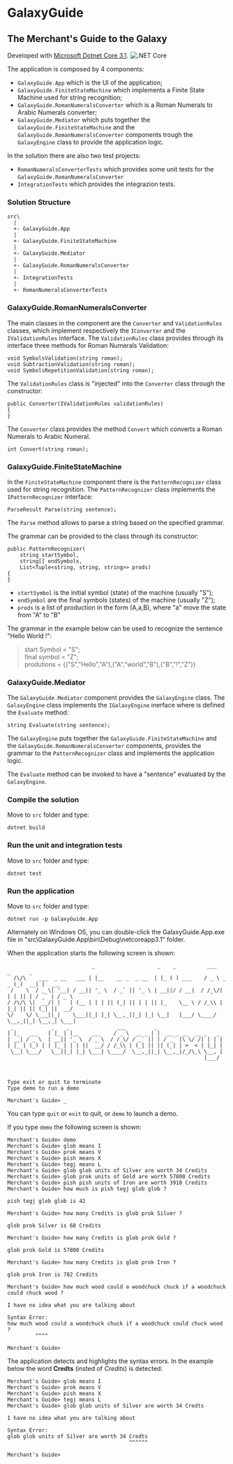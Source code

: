 # GalaxyGuide
## The Merchant's Guide to the Galaxy
Developed with [Microsoft Dotnet Core 3.1](https://dotnet.microsoft.com/download).
![.NET Core](https://github.com/lmaddalena/GalaxyGuide/workflows/.NET%20Core/badge.svg?event=push)

The application is composed by 4 components: 
- `GalaxyGuide.App` which is the UI of the application;
- `GalaxyGuide.FiniteStateMachine` which implements a Finite State Machine used for string recognition;
- `GalaxyGuide.RomanNumeralsConverter` which is a Roman Numerals to Arabic Numerals converter;
- `GalaxyGuide.Mediator` which puts together the `GalaxyGuide.FiniteStateMachine` and the `GalaxyGuide.RomanNumeralsConverter` components trough the `GalaxyEngine` class to provide the application logic.

In the solution there are also two test projects:
- `RomanNumeralsConverterTests` which provides some unit tests for the `GalaxyGuide.RomanNumeralsConverter`
- `IntegrationTests` which provides the integrazion tests.

### Solution Structure
```
src\
  |
  +- GalaxyGuide.App
  |
  +- GalaxyGuide.FiniteStateMachine
  |
  +- GalaxyGuide.Mediator
  |
  +- GalaxyGuide.RomanNumeralsConverter
  |
  +- IntegrationTests
  |
  +- RomanNumeralsConverterTests  
```
### GalaxyGuide.RomanNumeralsConverter
The main classes in the component are the `Converter` and `ValidationRules` classes, which implement respectively the `IConverter` and the `IValidationRules` interface.
The `ValidationRules` class provides through its interface three methods for Roman Numerals Validation:
```
void SymbolsValidation(string roman);
void SubtractionValidation(string roman);
void SymbolsRepetitionValidation(string roman);
```
The `ValidationRules` class is "injected" into the `Converter` class through the constructor:
```
public Converter(IValidationRules validationRules)
{
}
```
The `Converter` class provides the method `Convert` which converts a Roman Numerals to Arabic Numeral.
```
int Convert(string roman);
```

### GalaxyGuide.FiniteStateMachine
In the `FiniteStateMachine` component there is the `PatternRecognizer` class used for string recognition. The `PatternRecognizer` class implements the `IPatternRecognizer` interface:
```
ParseResult Parse(string sentence);
```
The `Parse` method allows to parse a string based on the specified grammar.

The grammar can be provided to the class through its constructor:
```
public PatternRecognizer(
    string startSymbol, 
    string[] endSymbols, 
    List<Tuple<string, string, string>> prods)
{
}
```
- `startSymbol` is the initial symbol (state) of the machine (usually "S");
- `endSymbol` are the final symbols (states) of the machine (usually "Z");
- `prods` is a list of production in the form (A,a,B), where "a" move the state from "A" to "B"

The grammar in the example below can be used to recognize the sentence "Hello World !":

> start Symbol = "S";  
> final symbol = "Z";  
> produtions  = {("S","Hello","A"),("A","world","B"),("B","!","Z")}

### GalaxyGuide.Mediator
The `GalaxyGuide.Mediator` component provides the `GalaxyEngine` class.
The `GalaxyEngine` class implements the `IGalaxyEngine` inerface where is defined the `Evaluate` method:
```
string Evaluate(string sentence);
```
The `GalaxyEngine` puts together the `GalaxyGuide.FiniteStateMachine` and the `GalaxyGuide.RomanNumeralsConverter` components, provides the grammar to the `PatternRecognizer` class and implements the application logic.

The `Evaluate` method can be invoked to have a "sentence" evaluated by the `GalaxyEngine`.

### Compile the solution
Move to `src` folder and type:
```
dotnet build
```

### Run the unit and integration tests
Move to `src` folder and type:
```
dotnet test
```

### Run the application
Move to `src` folder and type:
```
dotnet run -p GalaxyGuide.App
```
Alternately on Windows OS, you can double-click the GalaxyGuide.App.exe file in "src\GalaxyGuide.App\bin\Debug\netcoreapp3.1" folder.

When the application starts the following screen is shown:

```
                           _                    _    _          ___         _      _
  /\/\    ___  _ __   ___ | |__    __ _  _ __  | |_ ( ) ___    / _ \ _   _ (_)  __| |  ___
 /    \  / _ \| '__| / __|| '_ \  / _` || '_ \ | __||/ / __|  / /_\/| | | || | / _` | / _ \
/ /\/\ \|  __/| |   | (__ | | | || (_| || | | || |_    \__ \ / /_\\ | |_| || || (_| ||  __/
\/    \/ \___||_|    \___||_| |_| \__,_||_| |_| \__|   |___/ \____/  \__,_||_| \__,_| \___|
 _            _    _               ___         _
| |_   ___   | |_ | |__    ___    / _ \  __ _ | |  __ _ __  __ _   _
| __| / _ \  | __|| '_ \  / _ \  / /_\/ / _` || | / _` |\ \/ /| | | |
| |_ | (_) | | |_ | | | ||  __/ / /_\\ | (_| || || (_| | >  < | |_| |
 \__| \___/   \__||_| |_| \___| \____/  \__,_||_| \__,_|/_/\_\ \__, |
                                                               |___/



Type exit or quit to terminate
Type demo to run a demo

Merchant's Guide> _
```

You can type `quit` or `exit` to quit, or `demo` to launch a demo.

If you type `demo` the following screen is shown:
```
Merchant's Guide> demo
Merchant's Guide> glob means I
Merchant's Guide> prok means V
Merchant's Guide> pish means X
Merchant's Guide> tegj means L
Merchant's Guide> glob glob units of Silver are worth 34 Credits
Merchant's Guide> glob prok units of Gold are worth 57800 Credits
Merchant's Guide> pish pish units of Iron are worth 3910 Credits
Merchant's Guide> how much is pish tegj glob glob ?

pish tegj glob glob is 42

Merchant's Guide> how many Credits is glob prok Silver ?

glob prok Silver is 68 Credits

Merchant's Guide> how many Credits is glob prok Gold ?

glob prok Gold is 57800 Credits

Merchant's Guide> how many Credits is glob prok Iron ?

glob prok Iron is 782 Credits

Merchant's Guide> how much wood could a woodchuck chuck if a woodchuck could chuck wood ?

I have no idea what you are talking about

Syntax Error:
how much wood could a woodchuck chuck if a woodchuck could chuck wood ?
         ^^^^

Merchant's Guide>
```

The application detects and highlights the syntax errors. In the example below the word **Credts** (insted of *Credits*) is detected:
```
Merchant's Guide> glob means I
Merchant's Guide> prok means V
Merchant's Guide> pish means X
Merchant's Guide> tegj means L
Merchant's Guide> glob glob units of Silver are worth 34 Credts

I have no idea what you are talking about

Syntax Error:
glob glob units of Silver are worth 34 Credts
                                       ^^^^^^

Merchant's Guide>
```

